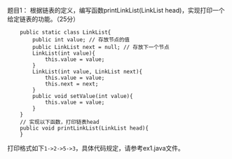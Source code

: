 题目1： 根据链表的定义，编写函数printLinkList(LinkList head)，实现打印一个给定链表的功能。（25分）
```
	public static class LinkList{
		public int value; // 存放节点的值
		public LinkList next = null; // 存放下一个节点
		LinkList(int value){
			this.value = value;
		}
		LinkList(int value, LinkList next){
			this.value = value;
			this.next = next;
		}
		public void setValue(int value){
			this.value = value;
		}
	}
	// 实现以下函数，打印链表head
	public void printLinkList(LinkList head){
	}
```

打印格式如下`1->2->5->3`，具体代码规定，请参考ex1.java文件。
